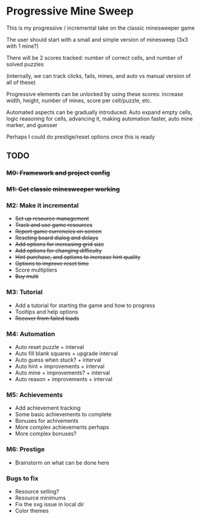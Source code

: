 # Progressive Mine Sweep

This is my progressive / incremental take on the classic minesweeper game

The user should start with a small and simple version of minesweep (3x3 with 1 mine?)

There will be 2 scores tracked: number of correct cells, and number of solved puzzles

(internally, we can track clicks, fails, mines, and auto vs manual version of all of these)

Progressive elements can be unlocked by using these scores: increase width, height,
number of mines, score per cell/puzzle, etc.

Automated aspects can be gradually introduced: Auto expand empty cells, logic reasoning for cells,
advancing it, making automation faster, auto mine marker, and guesser

Perhaps I could do prestige/reset options once this is ready

## TODO

### ~~M0: Framework and project config~~

### ~~M1: Get classic minesweeper working~~

### M2: Make it incremental

- ~~Set up resource management~~
- ~~Track and use game resources~~
- ~~Report game currencies on screen~~
- ~~Reseting board dialog and delays~~
- ~~Add options for increasing grid size~~
- ~~Add options for changing difficulty~~
- ~~Hint purchase, and options to increase hint quality~~
- ~~Options to improve reset time~~
- Score multipliers
- ~~Buy multi~~

### M3: Tutorial

- Add a tutorial for starting the game and how to progress
- Tooltips and help options
- ~~Recover from failed loads~~

### M4: Automation

- Auto reset puzzle + interval
- Auto fill blank squares + upgrade interval
- Auto guess when stuck? + interval
- Auto hint + improvements + interval
- Auto mine + improvements? + interval
- Auto reason + improvements + interval

### M5: Achievements

- Add achievement tracking
- Some basic achievements to complete
- Bonuses for achivements
- More complex achievements perhaps
- More complex bonuses?

### M6: Prestige

- Brainstorm on what can be done here

### Bugs to fix

- Resource selling?
- Resource minimums
- Fix the svg issue in local dir
- Color themes
